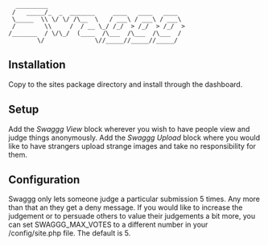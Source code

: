       _________                                      
     /   _____/_  _  _______     ____   ____   ____  
     \_____  \\ \/ \/ /\__  \   / ___\ / ___\ / ___\ 
     /        \\     /  / __ \_/ /_/  > /_/  > /_/  >
    /_______  / \/\_/  (____  /\___  /\___  /\___  / 
            \/              \//_____//_____//_____/
    
Installation
------------
Copy to the sites package directory and install through the dashboard.

Setup
-----
Add the _Swaggg_ _View_ block wherever you wish to have people view and judge things anonymously. Add the _Swaggg_ _Upload_ block where you would like to have strangers upload strange images and take no responsibility for them.

Configuration
-------------
Swaggg only lets someone judge a particular submission 5 times. Any more than that an they get a deny message. If you would like to increase the judgement or to persuade others to value their judgements a bit more, you can set SWAGGG_MAX_VOTES to a different number in your /config/site.php file. The default is 5.
